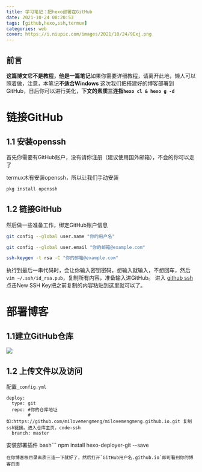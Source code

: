 ```yaml
---
title: 学习笔记：把hexo部署在GitHub
date: 2021-10-24 08:20:53
tags: [github,hexo,ssh,termux]
categories: web
cover: https://i.niupic.com/images/2021/10/24/9Exj.png
---
```

## 前言

**这篇博文它不是教程，他是一篇笔记**如果你需要详细教程，请离开此地，懒人可以照着做，注意，本笔记**不适合Windows**
这次我们把搭建好的博客部署到GitHub，日后你可以进行美化，**下文的素质三连指`hexo cl & hexo g -d`**
# 链接GitHub
## 1.1 安装openssh

首先你需要有GitHub账户，没有请你注册（建议使用国外邮箱），不会的你可以走了

termux木有安装openssh，所以让我们手动安装

```bash
pkg install openssh
```
## 1.2 链接GitHub
然后做一些准备工作，绑定GitHub账户信息

```bash
git config --global user.name "你的用户名"

git config --global user.email "你的邮箱@example.com"

ssh-keygen -t rsa -C "你的邮箱@example.com"
```
执行到最后一串代码时，会让你输入密钥密码，想输入就输入，不想回车，然后`vim ~/.ssh/id_rsa.pub`，复制所有内容，准备输入进GitHub。
进入 [github ssh](https://github.com/settings/keys) 点击New SSH Key把之前复制的内容粘贴到这里就可以了。
# 部署博客
## 1.1建立GitHub仓库

![](https://i.niupic.com/images/2021/10/24/9Exj.png)

## 1.2 上传文件以及访问
配置`_config.yml`
```
deploy:
  type: git
  repo: #你的仓库地址              
        #如:https://github.com/milovemengmeng/milovemengmeng.github.io.git 复制ssh链接。进入仓库主页，code-ssh
  branch: master
```
安装部署插件
bash```
npm install hexo-deployer-git --save
```
在你博客根目录素质三连一下就好了，然后打开`GitHub用户名.github.io`即可看到你的博客页面



